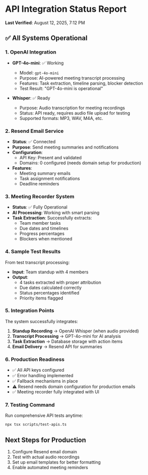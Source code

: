 # API Integration Status Report
**Last Verified**: August 12, 2025, 7:12 PM

## ✅ All Systems Operational

### 1. OpenAI Integration
- **GPT-4o-mini**: ✅ Working
  - Model: `gpt-4o-mini`
  - Purpose: AI-powered meeting transcript processing
  - Features: Task extraction, timeline parsing, blocker detection
  - Test Result: "GPT-4o-mini is operational"

- **Whisper**: ✅ Ready
  - Purpose: Audio transcription for meeting recordings
  - Status: API ready, requires audio file upload for testing
  - Supported formats: MP3, WAV, M4A, etc.

### 2. Resend Email Service
- **Status**: ✅ Connected
- **Purpose**: Send meeting summaries and notifications
- **Configuration**: 
  - API Key: Present and validated
  - Domains: 0 configured (needs domain setup for production)
- **Features**:
  - Meeting summary emails
  - Task assignment notifications
  - Deadline reminders

### 3. Meeting Recorder System
- **Status**: ✅ Fully Operational
- **AI Processing**: Working with smart parsing
- **Task Extraction**: Successfully extracts:
  - Team member tasks
  - Due dates and timelines
  - Progress percentages
  - Blockers when mentioned

### 4. Sample Test Results
From test transcript processing:
- **Input**: Team standup with 4 members
- **Output**: 
  - 4 tasks extracted with proper attribution
  - Due dates calculated correctly
  - Status percentages identified
  - Priority items flagged

### 5. Integration Points
The system successfully integrates:
1. **Standup Recording** → OpenAI Whisper (when audio provided)
2. **Transcript Processing** → GPT-4o-mini for AI analysis
3. **Task Extraction** → Database storage with action items
4. **Email Delivery** → Resend API for summaries

### 6. Production Readiness
- ✅ All API keys configured
- ✅ Error handling implemented
- ✅ Fallback mechanisms in place
- ⚠️ Resend needs domain configuration for production emails
- ✅ Meeting recorder fully integrated with UI

### 7. Testing Command
Run comprehensive API tests anytime:
```bash
npx tsx scripts/test-apis.ts
```

## Next Steps for Production
1. Configure Resend email domain
2. Test with actual audio recordings
3. Set up email templates for better formatting
4. Enable automated meeting reminders